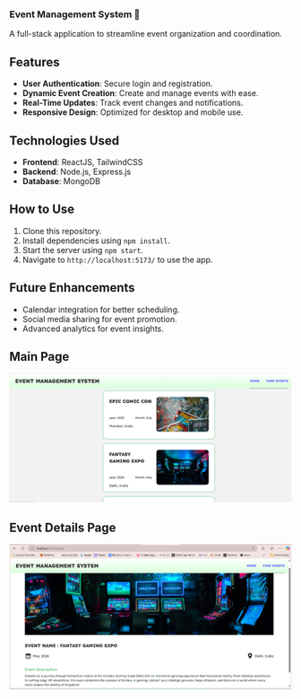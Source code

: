 
### **Event Management System 🎉**

A full-stack application to streamline event organization and coordination.  

## **Features**
- **User Authentication**: Secure login and registration.  
- **Dynamic Event Creation**: Create and manage events with ease.  
- **Real-Time Updates**: Track event changes and notifications.  
- **Responsive Design**: Optimized for desktop and mobile use.  

## **Technologies Used**
- **Frontend**: ReactJS, TailwindCSS  
- **Backend**: Node.js, Express.js  
- **Database**: MongoDB  

## **How to Use**
1. Clone this repository.  
2. Install dependencies using `npm install`.  
3. Start the server using `npm start`.  
4. Navigate to `http://localhost:5173/` to use the app.  

## **Future Enhancements**
- Calendar integration for better scheduling.  
- Social media sharing for event promotion.  
- Advanced analytics for event insights.  
## Main Page

![App Screenshot](public\ems1.png)

## Event Details Page
![App Screenshot](public\ems2.png)

